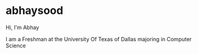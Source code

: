 # abhaysood


Hi, I'm Abhay 

I am a Freshman at the University Of Texas of Dallas majoring in Computer Science

